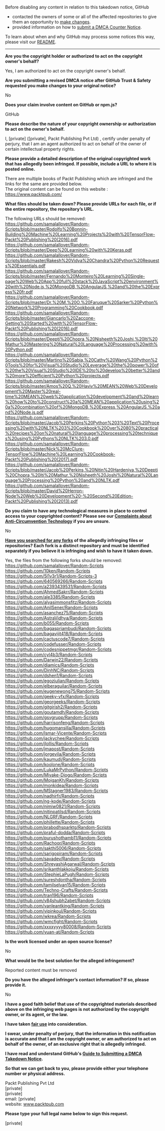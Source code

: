 Before disabling any content in relation to this takedown notice, GitHub
- contacted the owners of some or all of the affected repositories to give them an opportunity to [make changes](https://docs.github.com/en/github/site-policy/dmca-takedown-policy#a-how-does-this-actually-work).
- provided information on how to [submit a DMCA Counter Notice](https://docs.github.com/en/articles/guide-to-submitting-a-dmca-counter-notice).

To learn about when and why GitHub may process some notices this way, please visit our [README](https://github.com/github/dmca/blob/master/README.md#anatomy-of-a-takedown-notice).

---

**Are you the copyright holder or authorized to act on the copyright owner's behalf?**  
  
Yes, I am authorized to act on the copyright owner's behalf.  
  
**Are you submitting a revised DMCA notice after GitHub Trust & Safety requested you make changes to your original notice?**  
  
No  
  
**Does your claim involve content on GitHub or npm.js?**  
  
GitHub  
  
**Please describe the nature of your copyright ownership or authorization to act on the owner's behalf.**  
  
I, [private] ([private], Packt Publishing Pvt Ltd) , certify under penalty of perjury, that I am an agent authorized to act on behalf of the owner of certain intellectual property rights.  
  
**Please provide a detailed description of the original copyrighted work that has allegedly been infringed. If possible, include a URL to where it is posted online.**  
  
There are multiple books of Packt Publishing which are infringed and the links for the same are provided below.  
The original content can be found on this website : https://www.packtpub.com/  
  
**What files should be taken down? Please provide URLs for each file, or if the entire repository, the repository’s URL.**  
  
The following URLs should be removed:  
https://github.com/samalallover/Random-Scripts/blob/master/Rodolfo%20Bonnin-Building%20Machine%20Learning%20Projects%20with%20TensorFlow-Packt%20Publishing%20(2016).pdf  
https://github.com/samalallover/Random-Scripts/blob/master/Deep%20Learning%20with%20Keras.pdf  
https://github.com/samalallover/Random-Scripts/blob/master/Rakesh%20Vidya%20Chandra%20Python%20Requests%20Essentials.pdf  
https://github.com/samalallover/Random-Scripts/blob/master/Fernando%20Monteiro%20Learning%20Single-page%20Web%20App%20full%20stack%20JavaScript%20environment%20with%20Node.js,%20MongoDB,%20AngularJS,%20and%20the%20Express%20fr.pdf  
https://github.com/samalallover/Random-Scripts/blob/master/Dr.%20M.%20O.%20Faruque%20Sarker%20Python%20Network%20Programming%20Cookbook.pdf  
https://github.com/samalallover/Random-Scripts/blob/master/Giancarlo%20Zaccone-Getting%20Started%20with%20TensorFlow-Packt%20Publishing%20(2016).pdf  
https://github.com/samalallover/Random-Scripts/blob/master/Deepti%20Chopra,%20Nisheeth%20Joshi,%20Iti%20Mathur%20Mastering%20Natural%20Language%20Processing%20with%20Python.pdf  
https://github.com/samalallover/Random-Scripts/blob/master/Martino%20Sabia,%20Cathy%20Wang%20Python%20Tools%20for%20Visual%20Studio%20Leverage%20the%20power%20of%20the%20Visual%20Studio%20IDE%20to%20develop%20better%20and%20more%20efficient%20Python%20projects.pdf  
https://github.com/samalallover/Random-Scripts/blob/master/Amos%20Q.%20Haviv%20MEAN%20Web%20Development%20Master%20real-time%20MEAN%20web%20application%20development%20and%20learn%20how%20to%20construct%20a%20MEAN%20application%20using%20a%20combination%20of%20MongoDB,%20Express,%20AngularJS,%20and%20Node.js.pdf  
https://github.com/samalallover/Random-Scripts/blob/master/Jacob%20Perkins%20Python%203%20Text%20Processing%20with%20NLTK%203%20Cookbook%20Over%2080%20practical%20recipes%20on%20natural%20language%20processing%20techniques%20using%20Pythons%20NLTK%203.0.pdf  
https://github.com/samalallover/Random-Scripts/blob/master/Nick%20McClure-TensorFlow%20Machine%20Learning%20Cookbook-Packt%20Publishing%20(2017).pdf  
https://github.com/samalallover/Random-Scripts/blob/master/Jacob%20Perkins,%20Nitin%20Hardeniya,%20Deepti%20Chopra,%20Iti%20Mathur,%20Nisheeth%20Joshi%20Natural%20Language%20Processing%20Python%20and%20NLTK.pdf  
https://github.com/samalallover/Random-Scripts/blob/master/David%20Herron-Node%20Web%20Development%20-%20Second%20Edition-Packt%20Publishing%20(2013).pdf  
  
**Do you claim to have any technological measures in place to control access to your copyrighted content? Please see our <a href="https://docs.github.com/articles/guide-to-submitting-a-dmca-takedown-notice#complaints-about-anti-circumvention-technology">Complaints about Anti-Circumvention Technology</a> if you are unsure.**  
  
No  
  
**<a href="https://docs.github.com/articles/dmca-takedown-policy#b-what-about-forks-or-whats-a-fork">Have you searched for any forks</a> of the allegedly infringing files or repositories? Each fork is a distinct repository and must be identified separately if you believe it is infringing and wish to have it taken down.**  
  
Yes, the files from the following forks should be removed:  
https://github.com/samalallover/Random-Scripts  
https://github.com/10ken/Random-Scripts  
https://github.com/5l1v3r1/Random-Scripts-3  
https://github.com/640569266/Random-Scripts  
https://github.com/a2393439531/Random-Scripts  
https://github.com/AhmedSakrr/Random-Scripts  
https://github.com/ale3385/Random-Scripts  
https://github.com/alyasimmonsfitz/Random-Scripts  
https://github.com/AnilSener/Random-Scripts  
https://github.com/asanchez75/Random-Scripts  
https://github.com/AstraVidhya/Random-Scripts  
https://github.com/b055/Random-Scripts  
https://github.com/bagaspriambudi/Random-Scripts  
https://github.com/bagavijit418/Random-Scripts  
https://github.com/cactuscode7/Random-Scripts  
https://github.com/codefusser/Random-Scripts  
https://github.com/codesnippetmgr/Random-Scripts  
https://github.com/cyl4b3/Random-Scripts  
https://github.com/Darwin22/Random-Scripts  
https://github.com/diamics/Random-Scripts  
https://github.com/DinhNC/Random-Scripts  
https://github.com/dshen1/Random-Scripts  
https://github.com/egozjulian/Random-Scripts  
https://github.com/elberaguilar/Random-Scripts  
https://github.com/eugenewong75/Random-Scripts  
https://github.com/geeky-vfx/Random-Scripts  
https://github.com/georgeeks/Random-Scripts  
https://github.com/gitgirish2/Random-Scripts  
https://github.com/goutamdh/Random-Scripts  
https://github.com/gsvgrupp/Random-Scripts  
https://github.com/harrisonfeng/Random-Scripts  
https://github.com/hugomansilla/Random-Scripts  
https://github.com/Ismar-Vicente/Random-Scripts  
https://github.com/jackychee/Random-Scripts  
https://github.com/jlollis/Random-Scripts  
https://github.com/jmapost/Random-Scripts  
https://github.com/jorgevila/Random-Scripts  
https://github.com/kaumudi/Random-Scripts  
https://github.com/koolone/Random-Scripts  
https://github.com/LukaMrPython/Random-Scripts  
https://github.com/Miyake-Diogo/Random-Scripts  
https://github.com/MojganKh/Random-Scripts  
https://github.com/monkidea/Random-Scripts  
https://github.com/MStagner1983/Random-Scripts  
https://github.com/nadhirfr/Random-Scripts  
https://github.com/ng-kode/Random-Scripts  
https://github.com/nimiw0821/Random-Scripts  
https://github.com/nitinpatilsd/Random-Scripts  
https://github.com/NLGRF/Random-Scripts  
https://github.com/phillette/Random-Scripts  
https://github.com/prabodhsparktg/Random-Scripts  
https://github.com/praful-dodda/Random-Scripts  
https://github.com/purushothamb11/Random-Scripts  
https://github.com/Rachoor/Random-Scripts  
https://github.com/sakthi5006/Random-Scripts  
https://github.com/sarigopiram/Random-Scripts  
https://github.com/savadev/Random-Scripts  
https://github.com/ShreyashiAgarwal/Random-Scripts  
https://github.com/srikanthlakkoju/Random-Scripts  
https://github.com/StephieLaPugh/Random-Scripts  
https://github.com/sureshdontha/Random-Scripts  
https://github.com/tamilselvan15/Random-Scripts  
https://github.com/Techno-Crafts/Random-Scripts  
https://github.com/tran196/Random-Scripts  
https://github.com/v84shubh2abet/Random-Scripts  
https://github.com/vanleantking/Random-Scripts  
https://github.com/vipinkoul/Random-Scripts  
https://github.com/wkrea/Random-Scripts  
https://github.com/wmcfight/Random-Scripts  
https://github.com/xxxxyyyy80008/Random-Scripts  
https://github.com/yuan-at/Random-Scripts  
  
**Is the work licensed under an open source license?**  
  
No  
  
**What would be the best solution for the alleged infringement?**  
  
Reported content must be removed  
  
**Do you have the alleged infringer’s contact information? If so, please provide it.**  
  
No  
  
**I have a good faith belief that use of the copyrighted materials described above on the infringing web pages is not authorized by the copyright owner, or its agent, or the law.**  
  
**I have taken <a href="https://www.lumendatabase.org/topics/22">fair use</a> into consideration.**  
  
**I swear, under penalty of perjury, that the information in this notification is accurate and that I am the copyright owner, or am authorized to act on behalf of the owner, of an exclusive right that is allegedly infringed.**  
  
**I have read and understand GitHub's <a href="https://docs.github.com/articles/guide-to-submitting-a-dmca-takedown-notice/">Guide to Submitting a DMCA Takedown Notice</a>.**  
  
**So that we can get back to you, please provide either your telephone number or physical address.**  
  
Packt Publishing Pvt Ltd  
[private]  
[private]    
email: [private]   
website: www.packtpub.com  
  
**Please type your full legal name below to sign this request.**  
  
[private]  
